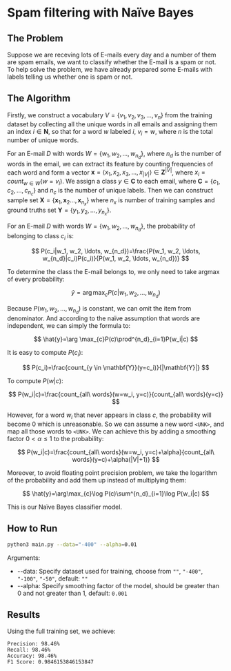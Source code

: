 # Spam filtering with Naïve Bayes

## The Problem

Suppose we are receving lots of E-mails every day and a number of them are spam emails, we want to classify whether the E-mail is a spam or not. To help solve the problem, we have already prepared some E-mails with labels telling us whether one is spam or not.

## The Algorithm

Firstly, we construct a vocabulary $V = \{v_1, v_2, v_3, \ldots,v_n\}$ from the training dataset by collecting all the unique words in all emails and assigning them an index $i \in \mathbf{N}$, so that for a word $w$ labeled $i$, $v_i=w$, where $n$ is the total number of unique words.

For an E-mail $D$ with words $W=\{w_1, w_2, \ldots, w_{n_d}\}$, where $n_d$ is the number of words in the email, we can extract its feature by counting frequencies of each word and form a vector $\textbf{x} = \langle x_1, x_2, x_3,\ldots,x_{|V|}\rangle \in \mathbf{Z}^{|V|}$, where $x_i = count_{w \in W}(w=v_i)$. We assign a class $y \in \mathbf{C}$ to each email, where $\mathbf{C}=\{c_1, c_2, \ldots, c_{n_c}\}$ and $n_c$ is the number of unique labels. Then we can construct sample set  $\mathbf{X} = \{\mathbf{x}_1, \mathbf{x}_2\ldots,\mathbf{x}_{n_x}\}$ where $n_x$ is number of training samples and ground truths set $\mathbf{Y}=\{y_1, y_2, \ldots, y_{n_x}\}$.

For an E-mail $D$ with words $W=\{w_1, w_2, \ldots, w_{n_d}\}$, the probability of belonging to class $c_i$ is:

$$
P(c_i|w_1, w_2, \ldots, w_{n_d})=\frac{P(w_1, w_2, \ldots, w_{n_d}|c_i)P(c_i)}{P(w_1, w_2, \ldots, w_{n_d})}
$$

To determine the class the E-mail belongs to, we only need to take argmax of every probability:

$$
\hat{y}=\arg \max_{c}P(c|w_1, w_2, \ldots, w_{n_d})
$$

Because $P(w_1, w_2, \ldots, w_{n_d})$ is constant, we can omit the item from denominator. And according to the naïve assumption that words are independent, we can simply the formula to:

$$
\hat{y}=\arg \max_{c}P(c)\prod^{n_d}_{i=1}P(w_i|c)
$$

It is easy to compute $P(c_i)$:

$$
P(c_i)=\frac{count_{y \in \mathbf{Y}}(y=c_i)}{|\mathbf{Y}|}
$$

To compute $P(w|c)$:

$$
P(w_i|c)=\frac{count_{all\ words}(w=w_i, y=c)}{count_{all\ words}(y=c)}
$$

However, for a word $w_i$ that never appears in class $c$, the probability will become 0 which is unreasonable. So we can assume a new word `<UNK>`, and map all those words to `<UNK>`. We can achieve this by adding a smoothing factor $0\lt\alpha\le1$ to the probability:

$$
P(w_i|c)=\frac{count_{all\ words}(w=w_i, y=c)+\alpha}{count_{all\ words}(y=c)+\alpha(|V|+1)}
$$

Moreover, to avoid floating point precision problem, we take the logarithm of the probability and add them up instead of multiplying them:

$$
\hat{y}=\arg\max_{c}\log P(c)\sum^{n_d}_{i=1}\log P(w_i|c)
$$

This is our Naïve Bayes classifier model.

## How to Run

```bash
python3 main.py --data="-400" --alpha=0.01
```

Arguments:

- --data: Specify dataset used for training, choose from `""`, `"-400"`, `"-100"`, `"-50"`, default: `""`
- --alpha: Specify smoothing factor of the model, should be greater than 0 and not greater than 1, default: `0.001`

## Results

Using the full training set, we achieve:

```
Precision: 98.46%
Recall: 98.46%
Accuracy: 98.46%
F1 Score: 0.9846153846153847
```

